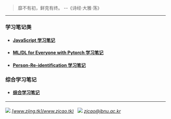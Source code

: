 > 靡不有初，鲜克有终。   --《诗经·大雅·荡》

---
### 学习笔记类

  - #### [JavaScript 学习笔记](./JavaScript)
  
  - #### [ML/DL for Everyone with Pytorch 学习笔记](./ML-DL-Pytorch)

  - #### [Person-Re-identification 学习笔记](./Person-Re-identification)

### 综合学习笔记
  
  - #### [综合学习笔记](./Diary)
  
---
###### ![](./images/link.ico) [www.zjing.tk](www.zjcao.tk)  &nbsp; ![](./images/mail.ico) *zjcao@jbnu.ac.kr*  

